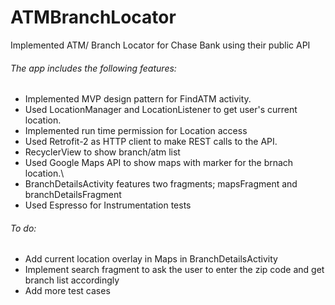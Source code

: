# ATMBranchLocator
Implemented ATM/ Branch Locator for Chase Bank using their public API


######  The app includes the following features:
- Implemented MVP design pattern for FindATM activity.
- Used LocationManager and LocationListener to get user's current location. 
- Implemented run time permission for Location access
- Used Retrofit-2 as HTTP client to make REST calls to the API.
- RecyclerView to show branch/atm list
- Used Google Maps API to show maps with marker for the brnach location.\
- BranchDetailsActivity features two fragments; mapsFragment and branchDetailsFragment
- Used Espresso for Instrumentation tests


######  To do: 
- Add current location overlay in Maps in BranchDetailsActivity
- Implement search fragment to ask the user to enter the zip code and get branch list accordingly
- Add more test cases
